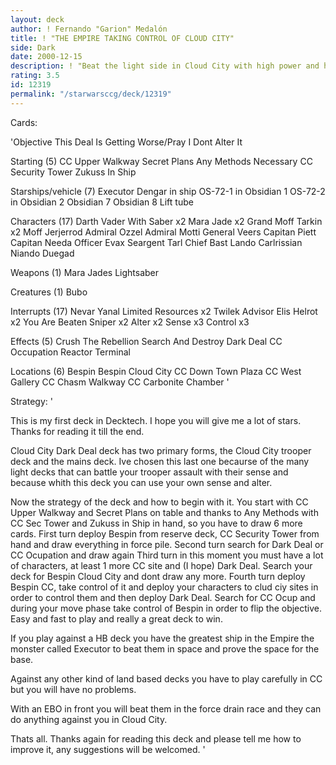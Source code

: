 ```yaml
---
layout: deck
author: ! Fernando "Garion" Medalón
title: ! "THE EMPIRE TAKING CONTROL OF CLOUD CITY"
side: Dark
date: 2000-12-15
description: ! "Beat the light side in Cloud City with high power and hevy drains."
rating: 3.5
id: 12319
permalink: "/starwarsccg/deck/12319"
---
```

Cards: 

'Objective
This Deal Is Getting Worse/Pray I Dont Alter It

Starting (5)
CC Upper Walkway
Secret Plans
Any Methods Necessary
CC Security Tower
Zukuss In Ship

Starships/vehicle (7)
Executor
Dengar in ship
OS-72-1 in Obsidian 1
OS-72-2 in Obsidian 2
Obsidian 7
Obsidian 8
Lift tube

Characters (17)
Darth Vader With Saber x2
Mara Jade x2
Grand Moff Tarkin x2
Moff Jerjerrod
Admiral Ozzel
Admiral Motti
General Veers
Capitan Piett
Capitan Needa
Officer Evax
Seargent Tarl
Chief Bast
Lando Carlrissian
Niando Duegad

Weapons (1)
Mara Jades Lightsaber

Creatures (1)
Bubo

Interrupts (17)
Nevar Yanal
Limited Resources x2
Twilek Advisor
Elis Helrot x2
You Are Beaten
Sniper x2
Alter x2
Sense x3
Control x3

Effects (5)
Crush The Rebellion
Search And Destroy
Dark Deal
CC Occupation
Reactor Terminal

Locations (6)
Bespin
Bespin Cloud City
CC Down Town Plaza
CC West Gallery
CC Chasm Walkway
CC Carbonite Chamber
'

Strategy: '

This is my first deck in Decktech. I hope you will give me a lot of stars. Thanks for reading it till the end.

Cloud City Dark Deal deck has two primary forms, the Cloud City trooper deck and the mains deck. Ive chosen this last one becaurse of the many light decks that can battle your trooper assault with their sense and because whith this deck you can use your own sense and alter.

Now the strategy of the deck and how to begin with it.
You start with CC Upper Walkway and Secret Plans on table and thanks to Any Methods with CC Sec Tower and Zukuss in Ship in hand, so you have to draw 6 more cards.
First turn deploy Bespin from reserve deck, CC Security Tower from hand and draw everything in force pile.
Second turn search for Dark Deal or CC Ocupation and draw again
Third turn in this moment you must have a lot of characters, at least 1 more CC site and (I hope) Dark Deal. Search your deck for Bespin Cloud City and dont draw any more.
Fourth turn deploy Bespin CC, take control of it and deploy your characters to clud ciy sites in order to control them and then deploy Dark Deal. Search for CC Ocup and during your move phase take control of Bespin in order to flip the objective. Easy and fast to play and really a great deck to win.

If you play against a HB deck you have the greatest ship in the Empire the monster called Executor to beat them in space and prove the space for the base.

Against any other kind of land based decks you have to play carefully in CC but you will have no problems.

With an EBO in front you will beat them in the force drain race and they can do anything against you in Cloud City.

Thats all. Thanks again for reading this deck and please tell me how to improve it, any suggestions will be welcomed.	 '
